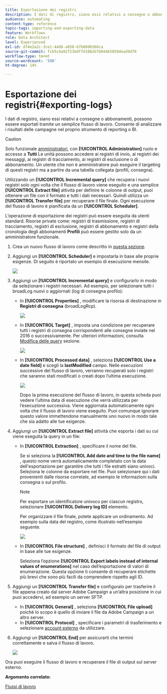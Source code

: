 ```yaml
---
title: Esportazione dei registri
description: I dati di registro, siano essi relativi a consegne o abbonamenti, possono essere esportati tramite un semplice flusso di lavoro.
audience: automating
content-type: reference
topic-tags: importing-and-exporting-data
feature: Workflows
role: Data Architect
level: Experienced
exl-id: d74e2a2c-3ce1-44d6-a058-67b0600360ca
source-git-commit: fcb5c4a92f23bdffd1082b7b044b5859dead9d70
workflow-type: tm+mt
source-wordcount: '598'
ht-degree: 14%

---
```


# Esportazione dei registri{#exporting-logs}

I dati di registro, siano essi relativi a consegne o abbonamenti, possono essere esportati tramite un semplice flusso di lavoro. Consente di analizzare i risultati delle campagne nel proprio strumento di reporting o BI.

>[!CAUTION]
>
>Solo funzionale [amministratori](../../administration/using/users-management.md#functional-administrators), con **[!UICONTROL Administration]** ruolo e accesso a **Tutti** Le unità possono accedere ai registri di invio, ai registri dei messaggi, ai registri di tracciamento, ai registri di esclusione o di abbonamento. Un utente che non è amministratore può eseguire il targeting di questi registri ma a partire da una tabella collegata (profili, consegna).

Utilizzando un **[!UICONTROL Incremental query]** che recupera i nuovi registri solo ogni volta che il flusso di lavoro viene eseguito e una semplice **[!UICONTROL Extract file]** attività per definire le colonne di output, puoi ottenere un file con il formato e tutti i dati necessari. Quindi utilizza un **[!UICONTROL Transfer file]** per recuperare il file finale. Ogni esecuzione del flusso di lavoro è pianificata da un **[!UICONTROL Scheduler]**.

L’operazione di esportazione dei registri può essere eseguita da utenti standard. Risorse private come: registri di trasmissione, registri di tracciamento, registri di esclusione, registri di abbonamento e registri della cronologia degli abbonamenti **Profili** può essere gestito solo da un amministratore funzionale.

1. Crea un nuovo flusso di lavoro come descritto in [questa sezione](../../automating/using/building-a-workflow.md#creating-a-workflow).
1. Aggiungi un **[!UICONTROL Scheduler]** e impostarla in base alle proprie esigenze. Di seguito è riportato un esempio di esecuzione mensile.

   ![](assets/export_logs_scheduler.png)

1. Aggiungi un **[!UICONTROL Incremental query]** e configurarlo in modo da selezionare i registri necessari. Ad esempio, per selezionare tutti i broadLog nuovi o aggiornati (log di consegna profilo):

   * In **[!UICONTROL Properties]** , modificare la risorsa di destinazione in **Registri di consegna** (broadLogRcp).

     ![](assets/export_logs_query_properties.png)

   * In **[!UICONTROL Target]** , imposta una condizione per recuperare tutti i registri di consegna corrispondenti alle consegne inviate nel 2016 o successivamente. Per ulteriori informazioni, consulta [Modifica delle query](../../automating/using/editing-queries.md#creating-queries) sezione.

     ![](assets/export_logs_query_target.png)

   * In **[!UICONTROL Processed data]** , seleziona **[!UICONTROL Use a date field]** e scegli la **lastModified** campo. Nelle esecuzioni successive del flusso di lavoro, verranno recuperati solo i registri che saranno stati modificati o creati dopo l’ultima esecuzione.

     ![](assets/export_logs_query_processeddata.png)

     Dopo la prima esecuzione del flusso di lavoro, in questa scheda puoi vedere l’ultima data di esecuzione che verrà utilizzata per l’esecuzione successiva. Viene aggiornata automaticamente ogni volta che il flusso di lavoro viene eseguito. Puoi comunque ignorare questo valore immettendone manualmente uno nuovo in modo tale che sia adatto alle tue esigenze.

1. Aggiungi un **[!UICONTROL Extract file]** attività che esporta i dati su cui viene eseguita la query in un file:

   * In **[!UICONTROL Extraction]** , specificare il nome del file.

     Se si seleziona la **[!UICONTROL Add date and time to the file name]** , questo nome verrà automaticamente completato con la data dell&#39;esportazione per garantire che tutti i file estratti siano univoci. Seleziona le colonne da esportare nel file. Puoi selezionare qui i dati provenienti dalle risorse correlate, ad esempio le informazioni sulla consegna o sul profilo.

     >[!NOTE]
     >
     >Per esportare un identificatore univoco per ciascun registro, selezionare **[!UICONTROL Delivery log ID]** elemento.

     Per organizzare il file finale, potete applicare un ordinamento. Ad esempio sulla data del registro, come illustrato nell’esempio seguente.

     ![](assets/export_logs_extractfile_extraction.png)

   * In **[!UICONTROL File structure]** , definisci il formato del file di output in base alle tue esigenze.

     Seleziona l’opzione **[!UICONTROL Export labels instead of internal values of enumerations]** nel caso dell’esportazione di valori di enumerazione. Questa opzione ti consente di recuperare etichette più brevi che sono più facili da comprendere rispetto agli ID.

1. Aggiungi un **[!UICONTROL Transfer file]** e configuralo per trasferire il file appena creato dal server Adobe Campaign a un’altra posizione in cui puoi accedervi, ad esempio un server SFTP.

   * In **[!UICONTROL General]** , seleziona **[!UICONTROL File upload]** poiché lo scopo è quello di inviare il file da Adobe Campaign a un altro server.
   * In **[!UICONTROL Protocol]** , specificare i parametri di trasferimento e selezionare [account esterno](../../administration/using/external-accounts.md#creating-an-external-account) da utilizzare.

1. Aggiungi un **[!UICONTROL End]** per assicurarti che termini correttamente e salva il flusso di lavoro.

   ![](assets/export_logs_example_workflow.png)

Ora puoi eseguire il flusso di lavoro e recuperare il file di output sul server esterno.

**Argomento correlato:**

[Flussi di lavoro](../../automating/using/get-started-workflows.md)
